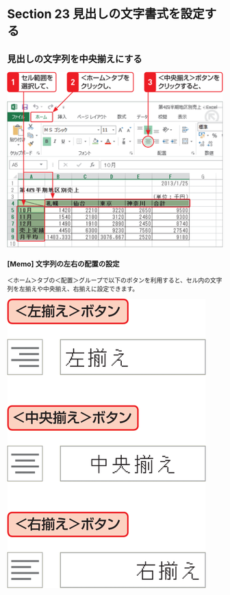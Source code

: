 # Section 23 見出しの文字書式を設定する

## 見出しの文字列を中央揃えにする

![](001.png)

### [Memo] 文字列の左右の配置の設定

＜ホーム＞タブの＜配置＞グループで以下のボタンを利用すると、セル内の文字列を左揃えや中央揃え、右揃えに設定できます。

![memo](002.png)